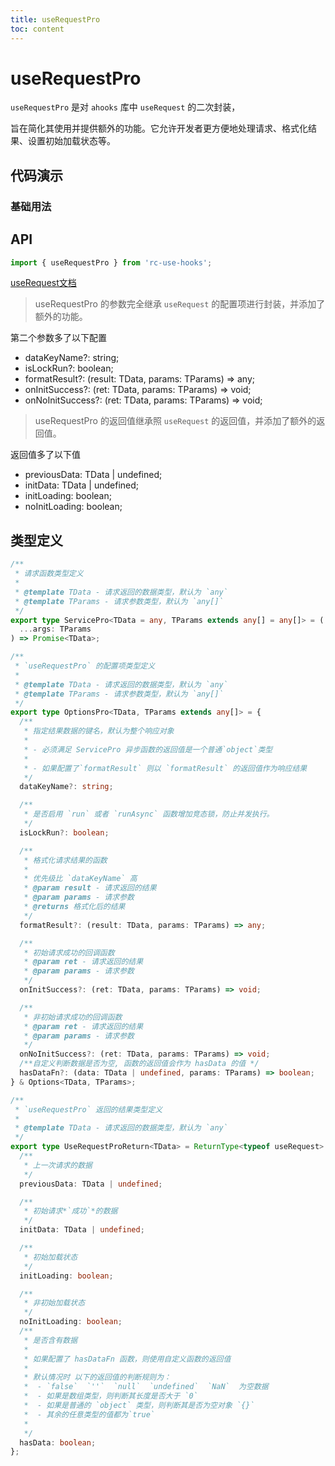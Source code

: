 ```yaml
---
title: useRequestPro
toc: content
---
```


# useRequestPro

`useRequestPro` 是对 `ahooks` 库中 `useRequest` 的二次封装，

旨在简化其使用并提供额外的功能。它允许开发者更方便地处理请求、格式化结果、设置初始加载状态等。

## 代码演示

### 基础用法

<code src="./demos/Demo1.tsx" ></code>

## API

```ts
import { useRequestPro } from 'rc-use-hooks';
```

[useRequest文档](https://ahooks.js.org/zh-CN/hooks/use-request/basic)

> useRequestPro 的参数完全继承 `useRequest` 的配置项进行封装，并添加了额外的功能。

第二个参数多了以下配置

- dataKeyName?: string;
- isLockRun?: boolean;
- formatResult?: (result: TData, params: TParams) => any;
- onInitSuccess?: (ret: TData, params: TParams) => void;
- onNoInitSuccess?: (ret: TData, params: TParams) => void;

> useRequestPro 的返回值继承照 `useRequest` 的返回值，并添加了额外的返回值。

返回值多了以下值

- previousData: TData | undefined;
- initData: TData | undefined;
- initLoading: boolean;
- noInitLoading: boolean;

## 类型定义

```ts
/**
 * 请求函数类型定义
 *
 * @template TData - 请求返回的数据类型，默认为 `any`
 * @template TParams - 请求参数类型，默认为 `any[]`
 */
export type ServicePro<TData = any, TParams extends any[] = any[]> = (
  ...args: TParams
) => Promise<TData>;

/**
 * `useRequestPro` 的配置项类型定义
 *
 * @template TData - 请求返回的数据类型，默认为 `any`
 * @template TParams - 请求参数类型，默认为 `any[]`
 */
export type OptionsPro<TData, TParams extends any[]> = {
  /**
   * 指定结果数据的键名，默认为整个响应对象
   *
   * - 必须满足 ServicePro 异步函数的返回值是一个普通`object`类型
   *
   * - 如果配置了`formatResult` 则以 `formatResult` 的返回值作为响应结果
   */
  dataKeyName?: string;

  /**
   * 是否启用 `run` 或者 `runAsync` 函数增加竞态锁，防止并发执行。
   */
  isLockRun?: boolean;

  /**
   * 格式化请求结果的函数
   *
   * 优先级比 `dataKeyName` 高
   * @param result - 请求返回的结果
   * @param params - 请求参数
   * @returns 格式化后的结果
   */
  formatResult?: (result: TData, params: TParams) => any;

  /**
   * 初始请求成功的回调函数
   * @param ret - 请求返回的结果
   * @param params - 请求参数
   */
  onInitSuccess?: (ret: TData, params: TParams) => void;

  /**
   * 非初始请求成功的回调函数
   * @param ret - 请求返回的结果
   * @param params - 请求参数
   */
  onNoInitSuccess?: (ret: TData, params: TParams) => void;
  /**自定义判断数据是否为空, 函数的返回值会作为 hasData 的值 */
  hasDataFn?: (data: TData | undefined, params: TParams) => boolean;
} & Options<TData, TParams>;

/**
 * `useRequestPro` 返回的结果类型定义
 *
 * @template TData - 请求返回的数据类型，默认为 `any`
 */
export type UseRequestProReturn<TData> = ReturnType<typeof useRequest> & {
  /**
   * 上一次请求的数据
   */
  previousData: TData | undefined;

  /**
   * 初始请求*`成功`*的数据
   */
  initData: TData | undefined;

  /**
   * 初始加载状态
   */
  initLoading: boolean;

  /**
   * 非初始加载状态
   */
  noInitLoading: boolean;
  /**
   * 是否含有数据
   *
   * 如果配置了 hasDataFn 函数，则使用自定义函数的返回值
   *
   * 默认情况时 以下的返回值的判断规则为：
   *  - `false`  `''`  `null`  `undefined`  `NaN`  为空数据
   *  - 如果是数组类型，则判断其长度是否大于 `0`
   *  - 如果是普通的 `object` 类型，则判断其是否为空对象 `{}`
   *  - 其余的任意类型的值都为`true`
   *
   */
  hasData: boolean;
};
```
